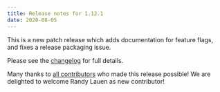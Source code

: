 ```yaml
---
title: Release notes for 1.12.1
date: 2020-08-05
---
```


This is a new patch release which adds documentation for feature flags, and fixes a release packaging issue.

Please see the [changelog](https://metacpan.org/source/FERKI/Rex-1.12.1/ChangeLog) for full details.

Many thanks to [all contributors](https://metacpan.org/source/FERKI/Rex-1.12.1/CONTRIBUTORS) who made this release possible! We are delighted to welcome Randy Lauen as new contributor!
